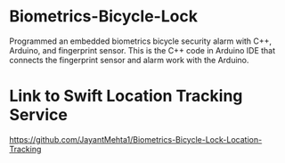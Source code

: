 # Biometrics-Bicycle-Lock

Programmed an embedded biometrics bicycle security alarm with C++, Arduino, and fingerprint sensor. This is the C++ code in Arduino IDE that connects the fingerprint sensor and alarm work with the Arduino.

# Link to Swift Location Tracking Service
https://github.com/JayantMehta1/Biometrics-Bicycle-Lock-Location-Tracking
